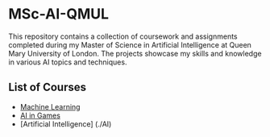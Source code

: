 # MSc-AI-QMUL
This repository contains a collection of coursework and assignments completed during my Master of Science in Artificial Intelligence at Queen Mary University of London. The projects showcase my skills and knowledge in various AI topics and techniques.


## List of Courses
- [Machine Learning](./MachineLearning)
- [AI in Games](./AIinGames)
- [Artificial Intelligence] (./AI)
